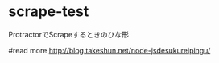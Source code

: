 # scrape-test
ProtractorでScrapeするときのひな形

#read more
http://blog.takeshun.net/node-jsdesukureipingu/
